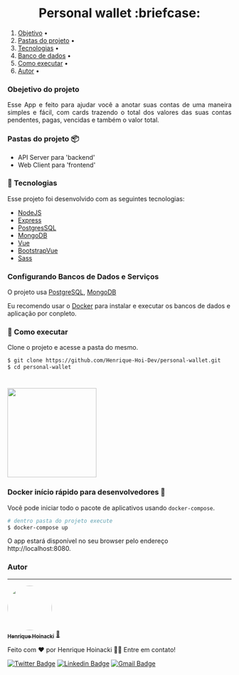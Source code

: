 <h1 align="center">Personal wallet  :briefcase:</h1>

<ol>
  <li><a href="#obejetivo do projeto">Objetivo</a> •</li>
  <li><a href="#pastas do projeto">Pastas do projeto</a> •</li>
  <li><a href="#Tecnologia">Tecnologias</a> •</li> 
  <li><a href="#configurando Bancos de Dados e Serviços">Banco de dados</a> •</li> 
  <li><a href="#como executar">Como executar</a> •</li>  
  <li><a href="#autor">Autor</a> •</li>  
</ol>

### Obejetivo do projeto

  <p align="justify">Esse App e feito para ajudar você a anotar suas contas de uma maneira simples e fácil, com cards trazendo o total dos valores das suas contas pendentes, pagas, vencidas e também o valor total.</p>

### Pastas do projeto :package:

- API Server para 'backend'
- Web Client para 'frontend'

### 🧪 Tecnologias

Esse projeto foi desenvolvido com as seguintes tecnologias:

- [NodeJS](https://nodejs.org/en/)
- [Express](https://expressjs.com/pt-br/)
- [PostgresSQL](https://www.postgresql.org/)
- [MongoDB](https://www.mongodb.com/)
- [Vue](https://vuejs.org/)
- [BootstrapVue](https://bootstrap-vue.org/)
- [Sass](https://sass-lang.com/)

### Configurando Bancos de Dados e Serviços

O projeto usa [PostgreSQL](https://www.postgresql.org), [MongoDB](https://www.mongodb.com)

Eu recomendo usar o [Docker](https://www.docker.com) para instalar e executar os bancos de dados e aplicação por conpleto.

### 🚀 Como executar

Clone o projeto e acesse a pasta do mesmo.

```bash
$ git clone https://github.com/Henrique-Hoi-Dev/personal-wallet.git
$ cd personal-wallet
```

<h1>
  <a href="https://www.docker.com/">
    <img src="https://www.mundodocker.com.br/wp-content/uploads/2015/06/docker_facebook_share.png" width="200px">
  </a>
</h1>

### Docker início rápido para desenvolvedores :electric_plug:

Você pode iniciar todo o pacote de aplicativos usando `docker-compose`.

```bash
# dentro pasta do projeto execute
$ docker-compose up
```

O app estará disponível no seu browser pelo endereço http://localhost:8080.

### Autor

---

<a href="https://henrique-hoi-dev.github.io/portfolio/img/avatar.a10a14e0.jpeg">
 <img style="border-radius: 50%;" src="https://avatars.githubusercontent.com/u/62766753?v=4" width="100px;" alt=""/>
 <br />
 <sub><b>Henrique Hoinacki</b></sub></a> <a href="https://henrique-hoi-dev.github.io/portfolio/" title="Rocketseat">🚀</a>

Feito com ❤️ por Henrique Hoinacki 👋🏽 Entre em contato!

[![Twitter Badge](https://img.shields.io/badge/-@henriquehoi-1ca0f1?style=flat-square&labelColor=1ca0f1&logo=twitter&logoColor=white&link=https://twitter.com/HenriqueHoi)](https://twitter.com/HenriqueHoi) [![Linkedin Badge](https://img.shields.io/badge/-Henrique-blue?style=flat-square&logo=Linkedin&logoColor=white&link=https://www.linkedin.com/in/tgmarinho/)](https://www.linkedin.com/in/henrique-hoinacki-a98b851a5/)
[![Gmail Badge](https://img.shields.io/badge/-riqueah@gmail.com-c14438?style=flat-square&logo=Gmail&logoColor=white&link=mailto:tgmarinho@gmail.com)](mailto:riqueah@gmail.com)
